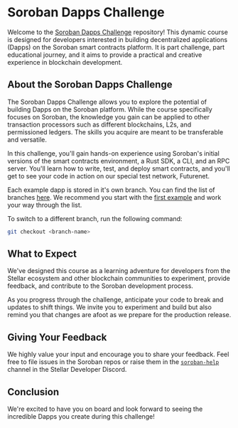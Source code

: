 # Soroban Dapps Challenge

Welcome to the [Soroban Dapps Challenge](https://soroban.stellar.org/dapps) repository! This dynamic course is designed for developers interested in building decentralized applications (Dapps) on the Soroban smart contracts platform. It is part challenge, part educational journey, and it aims to provide a practical and creative experience in blockchain development.

## About the Soroban Dapps Challenge

The Soroban Dapps Challenge allows you to explore the potential of building Dapps on the Soroban platform. While the course specifically focuses on Soroban, the knowledge you gain can be applied to other transaction processors such as different blockchains, L2s, and permissioned ledgers. The skills you acquire are meant to be transferable and versatile.

In this challenge, you'll gain hands-on experience using Soroban's initial versions of the smart contracts environment, a Rust SDK, a CLI, and an RPC server. You'll learn how to write, test, and deploy smart contracts, and you'll get to see your code in action on our special test network, Futurenet.

Each example dapp is stored in it's own branch. You can find the list of branches [here](https://github.com/stellar/soroban-dapps-challenge/branches). We recommend you start with the [first example](https://github.com/stellar/soroban-dapps-challenge/tree/crowdfund) and work your way through the list.

To switch to a different branch, run the following command:

```bash
git checkout <branch-name>
```

## What to Expect

We've designed this course as a learning adventure for developers from the Stellar ecosystem and other blockchain communities to experiment, provide feedback, and contribute to the Soroban development process.

As you progress through the challenge, anticipate your code to break and updates to shift things. We invite you to experiment and build but also remind you that changes are afoot as we prepare for the production release.

## Giving Your Feedback

We highly value your input and encourage you to share your feedback. Feel free to file issues in the Soroban repos or raise them in the [`soroban-help`](https://discord.com/channels/897514728459468821/1037073682599780494) channel in the Stellar Developer Discord.

## Conclusion

We're excited to have you on board and look forward to seeing the incredible Dapps you create during this challenge!

